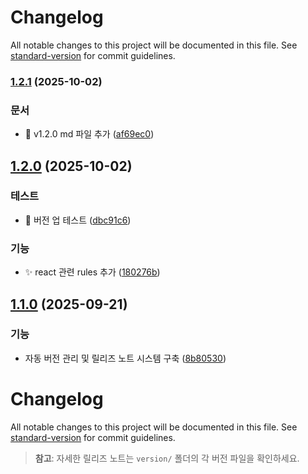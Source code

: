 # Changelog

All notable changes to this project will be documented in this file. See [standard-version](https://github.com/conventional-changelog/standard-version) for commit guidelines.

### [1.2.1](https://github.com/joblonnie/eslint-config-lonnie/compare/v1.2.0...v1.2.1) (2025-10-02)


### 문서

* :bookmark: v1.2.0 md 파일 추가 ([af69ec0](https://github.com/joblonnie/eslint-config-lonnie/commit/af69ec007065efa37abf1d70783817adeb6e23a9))

## [1.2.0](https://github.com/joblonnie/eslint-config-lonnie/compare/v1.1.0...v1.2.0) (2025-10-02)


### 테스트

* :bookmark: 버전 업 테스트 ([dbc91c6](https://github.com/joblonnie/eslint-config-lonnie/commit/dbc91c68bf7193c1a0ff45d853f661b696dddacd))


### 기능

* :sparkles: react 관련 rules 추가 ([180276b](https://github.com/joblonnie/eslint-config-lonnie/commit/180276be1b4a0ddb7578227f5deab02fcefe4a4b))

## [1.1.0](https://github.com/joblonnie/eslint-config-lonnie/compare/v1.0.0...v1.1.0) (2025-09-21)


### 기능

* 자동 버전 관리 및 릴리즈 노트 시스템 구축 ([8b80530](https://github.com/joblonnie/eslint-config-lonnie/commit/8b805302a08607dfa917a283f082772630b5d36c))

# Changelog

All notable changes to this project will be documented in this file. See [standard-version](https://github.com/conventional-changelog/standard-version) for commit guidelines.

> **참고**: 자세한 릴리즈 노트는 `version/` 폴더의 각 버전 파일을 확인하세요.
